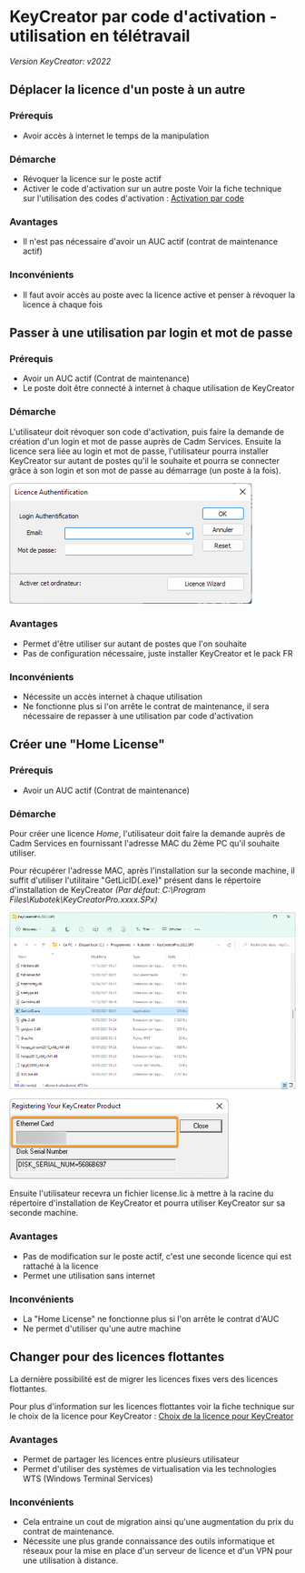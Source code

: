 # KeyCreator par code d'activation - utilisation en télétravail

*Version KeyCreator: v2022*

## Déplacer la licence d'un poste à un autre

### Prérequis

- Avoir accès à internet le temps de la manipulation

### Démarche

- Révoquer la licence sur le poste actif
- Activer le code d'activation sur un autre poste
Voir la fiche technique sur l'utilisation des codes d'activation :  [Activation par code](/public/activation-par-code)

### Avantages

- Il n'est pas nécessaire d'avoir un AUC actif (contrat de maintenance actif)

### Inconvénients

- Il faut avoir accès au poste avec la licence active et penser à révoquer la licence à chaque fois

## Passer à une utilisation par login et mot de passe

### Prérequis

- Avoir un AUC actif (Contrat de maintenance)
- Le poste doit être connecté à internet à chaque utilisation de KeyCreator

### Démarche

L'utilisateur doit révoquer son code d'activation, puis faire la demande de création d'un login et mot de passe auprès de Cadm Services.
Ensuite la licence sera liée au login et mot de passe, l'utilisateur pourra installer KeyCreator sur autant de postes qu'il le souhaite et pourra se connecter grâce à son login et son mot de passe au démarrage (un poste à la fois).

![Login KeyCreator](../assets/images_fiches/keycreator-utilisation-en-teletravail/login_kc.png)

### Avantages

- Permet d'être utiliser sur autant de postes que l'on souhaite
- Pas de configuration nécessaire, juste installer KeyCreator et le pack FR

### Inconvénients

- Nécessite un accès internet à chaque utilisation
- Ne fonctionne plus si l'on arrête le contrat de maintenance, il sera nécessaire de repasser à une utilisation par code d'activation

## Créer une "Home License"

### Prérequis

- Avoir un AUC actif (Contrat de maintenance)

### Démarche

Pour créer une licence *Home*, l'utilisateur doit faire la demande auprès de Cadm Services en fournissant l'adresse MAC du 2ème PC qu'il souhaite utiliser.

Pour récupérer l'adresse MAC, après l'installation sur la seconde machine, il suffit d'utiliser l'utilitaire "GetLicID(.exe)" présent dans le répertoire d'installation de KeyCreator
*(Par défaut: C:\Program Files\Kubotek\KeyCreatorPro.xxxx.SPx\)*

![Utilitaire GetLicId](../assets/images_fiches/keycreator-utilisation-en-teletravail/getlicid.png)

![Adresse MAC](../assets/images_fiches/keycreator-utilisation-en-teletravail/adressemac.png)

Ensuite l'utilisateur recevra un fichier license.lic à mettre à la racine du répertoire d'installation de KeyCreator et pourra utiliser KeyCreator sur sa seconde machine.

### Avantages

- Pas de modification sur le poste actif, c'est une seconde licence qui est rattaché à la licence
- Permet une utilisation sans internet

### Inconvénients

- La "Home License" ne fonctionne plus si l'on arrête le contrat d'AUC
- Ne permet d'utiliser qu'une autre machine

## Changer pour des licences flottantes

La dernière possibilité est de migrer les licences fixes vers des licences flottantes.

Pour plus d'information sur les licences flottantes voir la fiche technique sur le choix de la licence pour KeyCreator : [Choix de la licence pour KeyCreator](/public/choix-de-la-licence-pour-keycreator) 

### Avantages

- Permet de partager les licences entre plusieurs utilisateur
- Permet d'utiliser des systèmes de virtualisation via les technologies WTS (Windows Terminal Services)

### Inconvénients

- Cela entraine un cout de migration ainsi qu'une augmentation du prix du contrat de maintenance.
- Nécessite une plus grande connaissance des outils informatique et réseaux pour la mise en place d'un serveur de licence et d'un VPN pour une utilisation à distance.